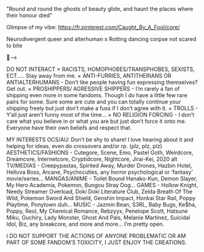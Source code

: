 "Round and round the ghosts of beauty glide, and haunt the places where their honour died"

Glimpse of my vibe: https://fr.pinterest.com/Caught_By_A_Fool/core/
<!--
**KANNIBALKUNT/KANNIBALKUNT** is a ✨ _special_ ✨ repository because its `README.md` (this file) appears on your GitHub profile.

🧬--> 

Neurodivergent queer and alterhuman     x      Rotting dancing corpse not scared to bite

🧬-->

DO NOT INTERACT
× RACISTS, HOMOPHOBES/TRANSPHOBES, SEXISTS, ECT….. Stay away from me.
× ANTI-FURRIES, ANTITHERIANS OR ANTIALTERHUMANS - Don’t like people having fun expressing themselves? Get out.
× PROSHIPPERS/ AGRESSIVE SHIPPERS - I’m rarely a fan of shipping even more in some fandoms. Though I do have a little few rare pairs for some. Sure some are cute and you can totally continue your shipping freely but just don’t make a fuss if I don’t agree with it.
× TROLLS - Y’all just aren’t funny most of the time…
× NO RELIGION FORCING - I don’t care what you believe in or what you are but just don’t force it onto me. Everyone have their own beliefs and respect that.

MY INTERESTS
OCS/AU: Don’t be shy to share! I love hearing about it and helping for ideas, even do crossovers and/or rp. (plz, plz, plz)
AESTHETICS/FASHIONS - Cutegore, Scene, Emo, Pastel Goth, Weirdcore, Dreamcore, Internetcore, Cryptidcore, Nightcore, Jirai-Kei, 2020 alt
TV/MEDIAS - Creepypastas, Spirited Away, Murder Drones, Hazbin Hotel, Helluva Boss, Arcane, Psychocuties, any horror psychological or ‘fantasy’ movie/series…
MANGAS/ANIME - Toilet Bound Hanako-Kun, Demon Slayer, My Hero Academia, Pokemon, Bungou Stray Dog…
GAMES - Hollow Knight, Needy Streamer Overload, Doki Doki Literature Club, Zelda Breath Of The Wild, Pokemon Sword And Shield, Genshin Impact, Honkai Star Rail, Poppy Playtime, Ponytown duh…
MUSIC - Jazmin Bean, S3RL, Baby Bugs, Ke$ha, Poppy, Reol, My Chemical Romance, Rebzyyx, Penelope Scott, Hatsune Miku, Guchiry, Lady Monster, Ghost And Pals, Melanie Martinez, Suicidal Idol, Biz, any breakcore, and more and more… I’m pretty open.

I DO NOT SUPPORT THE ACTIONS OF ANYONE PROBLEMATIC OR AM PART OF SOME FANDOM’S TOXICITY, I JUST ENJOY THE CREATIONS.
